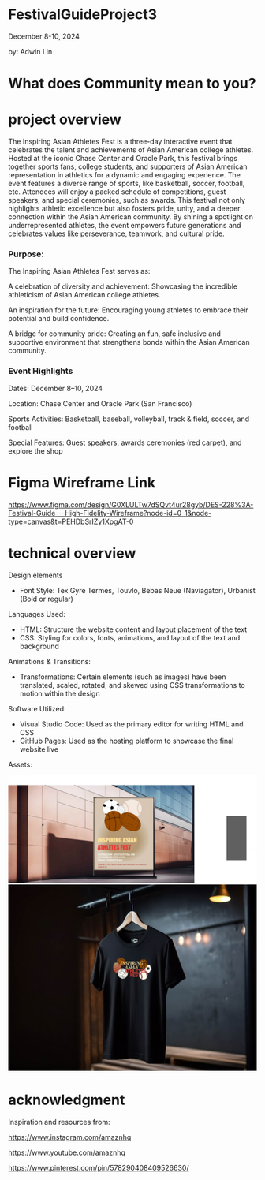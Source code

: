 # FestivalGuideProject3

  December 8-10, 2024

  by: Adwin Lin

# What does Community mean to you? 

# project overview

The Inspiring Asian Athletes Fest is a three-day interactive event that celebrates the talent and achievements of Asian American college athletes. Hosted at the iconic Chase Center and Oracle Park, this festival brings together sports fans, college students, and supporters of Asian American representation in athletics for a dynamic and engaging experience. The event features a diverse range of sports, like basketball, soccer, football, etc. Attendees will enjoy a packed schedule of competitions, guest speakers, and special ceremonies, such as awards. This festival not only highlights athletic excellence but also fosters pride, unity, and a deeper connection within the Asian American community. By shining a spotlight on underrepresented athletes, the event empowers future generations and celebrates values like perseverance, teamwork, and cultural pride.

### Purpose:
The Inspiring Asian Athletes Fest serves as:

A celebration of diversity and achievement: 
Showcasing the incredible athleticism of Asian American college athletes.

An inspiration for the future: Encouraging young athletes to embrace their potential and build confidence.

A bridge for community pride: Creating an fun, safe inclusive and supportive environment that strengthens bonds within the Asian American community.

### Event Highlights

Dates: December 8–10, 2024

Location: Chase Center and Oracle Park (San Francisco)

Sports Activities: Basketball, baseball, volleyball, track & field, soccer, and football

Special Features: Guest speakers, awards ceremonies (red carpet), and explore the shop

# Figma Wireframe Link
https://www.figma.com/design/G0XLULTw7dSQvt4ur28gyb/DES-228%3A-Festival-Guide---High-Fidelity-Wireframe?node-id=0-1&node-type=canvas&t=PEHDbSrIZy1XpgAT-0

# technical overview 

Design elements
-  Font Style: Tex Gyre Termes, Touvlo, Bebas Neue (Naviagator), Urbanist (Bold or regular)

Languages Used:

- HTML: Structure the website content and layout placement of the text
- CSS: Styling for colors, fonts, animations, and layout of the text and background

Animations & Transitions:

- Transformations: Certain elements (such as images) have been translated, scaled, rotated, and skewed using CSS transformations to motion within the design

Software Utilized:

- Visual Studio Code: Used as the primary editor for writing HTML and CSS
- GitHub Pages: Used as the hosting platform to showcase the final website live

Assets: 

![Assets](img/DES%20228%20-%20Draft%20Physical%20Asset%20Design.jpg)
![Assets](img/DES%20228%20T%20shirt%20mock%20up.jpg)

# acknowledgment

Inspiration and resources from: 

https://www.instagram.com/amaznhq

https://www.youtube.com/amaznhq

https://www.pinterest.com/pin/578290408409526630/

